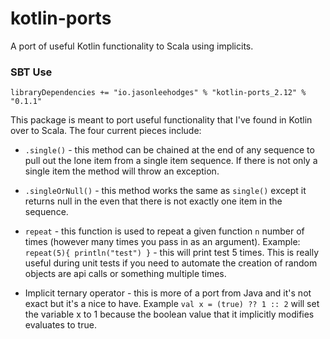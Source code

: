 # kotlin-ports
A port of useful Kotlin functionality to Scala using implicits.


### SBT Use

```
libraryDependencies += "io.jasonleehodges" % "kotlin-ports_2.12" % "0.1.1"
```

This package is meant to port useful functionality that I've found in Kotlin over to Scala. 
The four current pieces include:

* `.single()` - this method can be chained at the end of any sequence to pull out the lone item from a single item sequence. If there 
is not only a single item the method will throw an exception.

* `.singleOrNull()` - this method works the same as `single()` except it returns null in the even that there is not exactly one item in the sequence.

* `repeat` - this function is used to repeat a given function `n` number of times (however many times you pass in as an argument). 
Example: `repeat(5){ println("test") }` - this will print test 5 times. This is really useful during unit tests if you need to automate the creation of random
objects are api calls or something multiple times.

* Implicit ternary operator - this is more of a port from Java and it's not exact but it's a nice to have. Example `val x = (true) ?? 1 :: 2` will set the variable
x to 1 because the boolean value that it implicitly modifies evaluates to true.